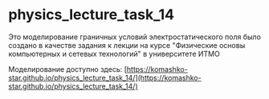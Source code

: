 # physics_lecture_task_14

Это моделирование граничных условий электростатического поля было создано в качестве задания к лекции на курсе "Физические основы компьютерных и сетевых технологий" в университете ИТМО

Моделирование доступно здесь: [https://komashko-star.github.io/physics_lecture_task_14/](https://komashko-star.github.io/physics_lecture_task_14/)
